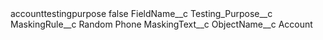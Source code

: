 <?xml version="1.0" encoding="UTF-8"?>
<CustomMetadata xmlns="http://soap.sforce.com/2006/04/metadata" xmlns:xsi="http://www.w3.org/2001/XMLSchema-instance" xmlns:xsd="http://www.w3.org/2001/XMLSchema">
    <label>accounttestingpurpose</label>
    <protected>false</protected>
    <values>
        <field>FieldName__c</field>
        <value xsi:type="xsd:string">Testing_Purpose__c</value>
    </values>
    <values>
        <field>MaskingRule__c</field>
        <value xsi:type="xsd:string">Random Phone</value>
    </values>
    <values>
        <field>MaskingText__c</field>
        <value xsi:nil="true"/>
    </values>
    <values>
        <field>ObjectName__c</field>
        <value xsi:type="xsd:string">Account</value>
    </values>
</CustomMetadata>
